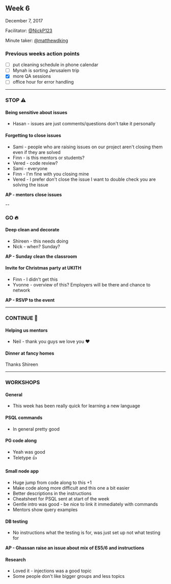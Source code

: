 ## Week 6

December 7, 2017

Facilitator: [@NickP123](https://www.github.com/NickP123)

Minute taker: [@matthewdking](https://www.github.com/matthewdking)

### Previous weeks action points

- [ ] put cleaning schedule in phone calendar
- [ ] Mynah is sorting Jerusalem trip
- [x] more QA sessions
- [ ] office hour for error handling

---
### STOP :warning:

#### Being sensitive about issues
- Hasan - issues are just comments/questions don't take it personally

#### Forgetting to close issues
- Sami - people who are raising issues on our project aren't closing them even if they are solved
- Finn - is this mentors or students?
- Vered - code review?
- Sami - everyone
- Finn - I'm fine with you closing mine
- Vered - I prefer don't close the issue I want to double check you are solving the issue

**AP - mentors close issues**

--
### GO :fire:

#### Deep clean and decorate
- Shireen - this needs doing
- Nick - when? Sunday?

**AP - Sunday clean the classroom**

#### Invite for Christmas party at UKITH
- Finn - I didn't get this
- Yvonne - overview of this? Employers will be there and chance to network

**AP - RSVP to the event**

---
### CONTINUE :dancer:

#### Helping us mentors
- Neil - thank you guys we love you :heart:

#### Dinner at fancy homes
Thanks Shireen

---
### WORKSHOPS

#### General
- This week has been really quick for learning a new language

#### PSQL commands
- In general pretty good

#### PG code along
- Yeah was good
- Teletype :+1:

#### Small node app
- Huge jump from code along to this +1
- Make code along more difficult and this one a bit easier
- Better descriptions in the instructions
- Cheatsheet for PSQL sent at start of the week
- Gentle intro was good - be nice to link it immediately with commands
- Mentors show query examples

#### DB testing
- No instructions what the testing is for, was just set up not what testing for

**AP - Ghassan raise an issue about mix of ES5/6 and instructions**

#### Research
- Loved it - injections was a good topic
- Some people don't like bigger groups and less topics
